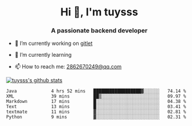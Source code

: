 <h1 align="center">Hi 👋, I'm tuysss</h1>
<h3 align="center">A passionate backend developer </h3>

- 🔭 I’m currently working on [gitlet](https://github.com/tuysss/cs61b-sp21)

- 🌱 I’m currently learning 
    
- 📫 How to reach me: 2862670249@qq.com

[![tuysss's github stats](https://github-readme-stats.vercel.app/api?username=tuysss)](https://github.com/tuysss/github-readme-stats)

<!--START_SECTION:waka-->

```text
Java             4 hrs 52 mins   ██████████████████▓░░░░░░   74.14 %
XML              39 mins         ██▒░░░░░░░░░░░░░░░░░░░░░░   09.97 %
Markdown         17 mins         █░░░░░░░░░░░░░░░░░░░░░░░░   04.38 %
Text             13 mins         █░░░░░░░░░░░░░░░░░░░░░░░░   03.41 %
textmate         11 mins         ▓░░░░░░░░░░░░░░░░░░░░░░░░   02.81 %
Python           9 mins          ▓░░░░░░░░░░░░░░░░░░░░░░░░   02.31 %
```

<!--END_SECTION:waka-->
